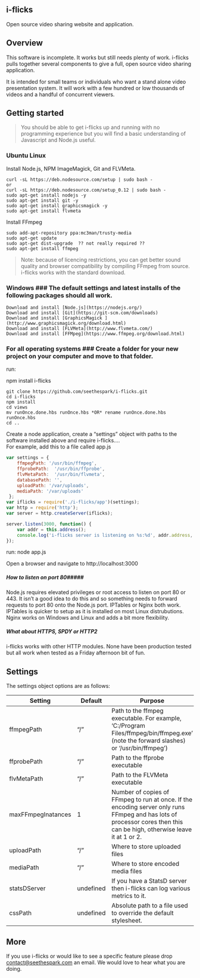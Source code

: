 ## i-flicks ##

Open source video sharing website and application.

## Overview ##

This software is incomplete. It works but still needs plenty of work.
i-flicks pulls together several components to give a full, open source video sharing application.

It is intended for small teams or individuals who want a stand alone video presentation system. It will work with a few hundred or low thousands of videos and a handful of concurrent viewers.

## Getting started ##

> You should be able to get i-flicks up and running with no programming experience but you will find a basic understanding of Javascript and Node.js useful.

### Ubuntu Linux ###

Install Node.js, NPM ImageMagick, Git and FLVMeta.

```
curl -sL https://deb.nodesource.com/setup | sudo bash -
or
curl -sL https://deb.nodesource.com/setup_0.12 | sudo bash -
sudo apt-get install nodejs -y
sudo apt-get install git -y
sudo apt-get install graphicsmagick -y
sudo apt-get install flvmeta
```
Install FFmpeg
```
sudo add-apt-repository ppa:mc3man/trusty-media
sudo apt-get update
sudo apt-get dist-upgrade  ?? not really required ??
sudo apt-get install ffmpeg
```
> Note:  because of licencing restrictions, you can get better sound quality and browser compatibility by compiling FFmpeg from source. i-flicks works with the standard download.

### Windows ### The default settings and latest installs of the following packages should all work.

```
Download and install [Node.js](https://nodejs.org/)
Download and install [Git](https://git-scm.com/downloads)
Download and install [GraphicsMagick ](http://www.graphicsmagick.org/download.html)
Download and install [FLVMeta](http://www.flvmeta.com/)
Download and install [FFMpeg](https://www.ffmpeg.org/download.html)
```

### For all operating systems ### Create a folder for your new project on your computer and move to that folder.
run:

npm install i-flicks

```
git clone https://github.com/seethespark/i-flicks.git  
cd i-flicks  
npm install
cd views  
mv runOnce.done.hbs runOnce.hbs *OR* rename runOnce.done.hbs runOnce.hbs  
cd ..
```
Create a node application, create a “settings” object with paths to the software installed above and require i-flicks….<br />
For example, add this to a file called app.js

```javascript
var settings = {
    ffmpegPath: '/usr/bin/ffmpeg',
    ffprobePath:  '/usr/bin/ffprobe',
    flvMetaPath:  '/usr/bin/flvmeta',
    databasePath: '',
    uploadPath: '/var/uploads',
    mediaPath: '/var/uploads'
 };
var iflicks = require('./i-flicks/app')(settings);
var http = require('http');
var server = http.createServer(iflicks);

server.listen(3000, function() {
    var addr = this.address();
    console.log('i-flicks server is listening on %s:%d', addr.address, addr.port);
});
```
run:
node app.js

Open a browser and navigate to http://localhost:3000

##### How to listen on port 80#####
Node.js requires elevated privileges or root access to listen on port 80 or 443. It isn’t a good idea to do this and so something needs to forward requests to port 80 onto the Node.js port. IPTables or Nginx both work. IPTables is quicker to setup as it is installed on most Linux distrubutions. Nginx works on Windows and Linux and adds a bit more flexibility.

##### What about HTTPS, SPDY or HTTP2 #####
i-flicks works with other HTTP modules. None have been production tested but all work when tested as a Friday afternoon bit of fun.

## Settings ##

The settings object options are as follows:

| Setting            | Default   | Purpose                                                                                                                                                                 |
|--------------------|-----------|-------------------------------------------------------------------------------------------------------------------------------------------------------------------------|
| ffmpegPath         | “/”       | Path to the ffmpeg executable. For example, ‘C:/Program Files/ffmpeg/bin/ffmpeg.exe’ (note the forward slashes) or ‘/usr/bin/ffmpeg’)                                   |
| ffprobePath        | “/”       | Path to the ffprobe executable                                                                                                                                          |
| flvMetaPath        | “/”       | Path to the FLVMeta executable                                                                                                                                          |
| maxFFmpegInatances | 1         | Number of copies of FFmpeg to run at once. If the encoding server only runs FFmpeg and has lots of processor cores then this can be high, otherwise leave it at 1 or 2. |
| uploadPath         | “/”       | Where to store uploaded files                                                                                                                                           |
| mediaPath          | “/”       | Where to store encoded media files                                                                                                                                      |
| statsDServer       | undefined | If you have a StatsD server then i-flicks can log various metrics to it.                                                                                                |
| cssPath            | undefined | Absolute path to a file used to override the default stylesheet.                                                                                                        |

## More ##

If you use i-flicks or would like to see a specific feature please drop contact@seethespark.com an email. We would love to hear what you are doing.